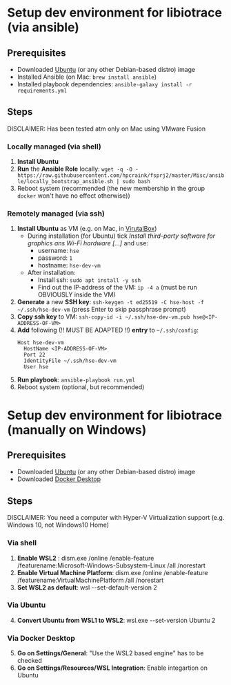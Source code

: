 # Setup dev environment for libiotrace (via ansible)
## Prerequisites
* Downloaded [Ubuntu](https://ubuntu.com/download/desktop) (or any other Debian-based distro) image
* Installed Ansible (on Mac: `brew install ansible`)
* Installed playbook dependencies: `ansible-galaxy install -r requirements.yml`


## Steps
DISCLAIMER: Has been tested atm only on Mac using VMware Fusion

### Locally managed (via shell)
1. **Install Ubuntu**
2. **Run** the **Ansible Role** locally: `wget -q -O - https://raw.githubusercontent.com/hpcraink/fsprj2/master/Misc/ansible/locally_bootstrap_ansible.sh | sudo bash`
3. Reboot system (recommended (the new membership in the group `docker` won't have no effect otherwise))

### Remotely managed (via ssh)
1. **Install Ubuntu** as VM (e.g. on Mac, in [VirutalBox](https://www.virtualbox.org/))
    * During installation (for Ubuntu) tick *Install third-party software for graphics ans Wi-Fi hardware [...]* and use:
      * username: `hse`
      * password: `1`
      * hostname: `hse-dev-vm`
    * After installation:
      * Install ssh: `sudo apt install -y ssh`
      * Find out the IP-address of the VM: `ip -4 a` (must be run OBVIOUSLY inside the VM)
2. **Generate** a new **SSH key**: `ssh-keygen -t ed25519 -C hse-host -f ~/.ssh/hse-dev-vm`  (press Enter to skip passphrase prompt)
3. **Copy ssh key** to VM: `ssh-copy-id -i ~/.ssh/hse-dev-vm.pub hse@<IP-ADDRESS-OF-VM>`
4. **Add** following (!! MUST BE ADAPTED !!) **entry** to `~/.ssh/config`:
    ```
    Host hse-dev-vm
      HostName <IP-ADDRESS-OF-VM>
      Port 22
      IdentityFile ~/.ssh/hse-dev-vm
      User hse
    ```
5. **Run playbook**: `ansible-playbook run.yml`
6. Reboot system (optional, but recommended)

# Setup dev environment for libiotrace (manually on Windows)

## Prerequisites
* Downloaded [Ubuntu](https://ubuntu.com/download/desktop) (or any other Debian-based distro) image
* Downloaded [Docker Desktop](https://docs.docker.com/desktop/install/windows-install/
)

## Steps
DISCLAIMER: You need a computer with Hyper-V Virtualization support (e.g. Windows 10, not Windows10 Home)

### Via shell
1. **Enable WSL2** : dism.exe /online /enable-feature /featurename:Microsoft-Windows-Subsystem-Linux /all /norestart
2. **Enable Virtual Machine Platform**: 
dism.exe /online /enable-feature /featurename:VirtualMachinePlatform /all /norestart
3. **Set WSL2 as default**: wsl --set-default-version 2

### Via Ubuntu
4. **Convert Ubuntu from WSL1 to WSL2**:  wsl.exe --set-version Ubuntu 2

### Via Docker Desktop
5. **Go on Settings/General**: "Use the WSL2 based engine" has to be checked
6. **Go on Settings/Resources/WSL Integration**: Enable integartion on Ubuntu